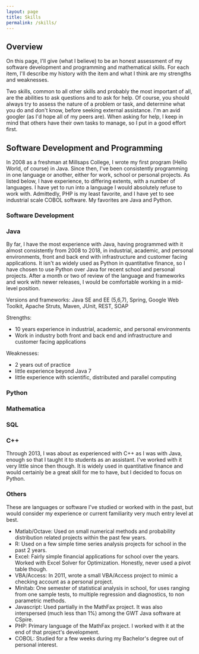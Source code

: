 ```yaml
---
layout: page
title: Skills
permalink: /skills/
---
```


## Overview

On this page, I'll give (what I believe) to be an honest assessment of my software development and programming and mathematical skills. For each item, I'll describe my history with the item and what I think are my strengths and weaknesses. 

Two skills, common to all other skills and probably the most important of all, are the abilities to ask questions and to ask for help. Of course, you should always try to assess the nature of a problem or task, and determine what you do and don't know, before seeking external assistance. I'm an avid googler (as I'd hope all of my peers are). When asking for help, I keep in mind that others have their own tasks to manage, so I put in a good effort first.

## Software Development and Programming

In 2008 as a freshman at Millsaps College, I wrote my first program (Hello World, of course) in Java. Since then, I've been consistently programming in one language or another, either for work, school or personal projects. As listed below, I have experience, to differing extents, with a number of languages. I have yet to run into a language I would absolutely refuse to work with. Admittedly, PHP is my least favorite, and I have yet to see industrial scale COBOL software. My favorites are Java and Python.

### Software Development




### Java

By far, I have the most experience with Java, having programmed with it almost consistently from 2008 to 2018, in industrial, academic, and personal environments, front and back end with infrastructure and customer facing applications. It isn't as widely used as Python in quantitative finance, so I have chosen to use Python over Java for recent school and personal projects. After a month or two of review of the language and frameworks and work with newer releases, I would be comfortable working in a mid-level position. 

Versions and frameworks: Java SE and EE (5,6,7), Spring, Google Web Toolkit, Apache Struts, Maven, JUnit, REST, SOAP

Strengths: 
* 10 years experience in industrial, academic, and personal environments
* Work in industry both front and back end and infrastructure and customer facing applications

Weaknesses: 
* 2 years out of practice
* little experience beyond Java 7
* little experience with scientific, distributed and parallel computing

### Python



### Mathematica


### SQL

### C++ 

Through 2013, I was about as experienced with C++ as I was with Java, enough so that I taught it to students as an assistant. I've worked with it very little since then though. It is widely used in quantitative finance and would certainly be a great skill for me to have, but I decided to focus on Python.

### Others

These are languages or software I've studied or worked with in the past, but would consider my experience or current familiarity very much entry level at best.

* Matlab/Octave: Used on small numerical methods and probability distribution related projects within the past few years.
* R: Used on a few simple time series analysis projects for school in the past 2 years.
* Excel: Fairly simple financial applications for school over the years. Worked with Excel Solver for Optimization. Honestly, never used a pivot table though.
* VBA/Access: In 2011, wrote a small VBA/Access project to mimic a checking account as a personal project.
* Minitab: One semester of statistical analysis in school, for uses ranging from one sample tests, to multiple regression and diagnostics, to non parametric methods.
* Javascript: Used partially in the MathFax project. It was also interspersed (much less than 1%) among the GWT Java software at CSpire. 
* PHP: Primary language of the MathFax project. I worked with it at the end of that project's development.
* COBOL: Studied for a few weeks during my Bachelor's degree out of personal interest. 
